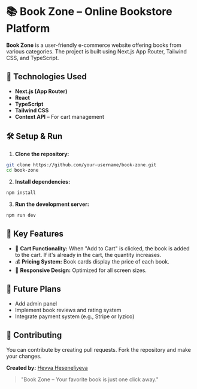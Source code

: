# 📚 Book Zone – Online Bookstore Platform

**Book Zone** is a user-friendly e-commerce website offering books from various categories. The project is built using Next.js App Router, Tailwind CSS, and TypeScript.

## 🚀 Technologies Used

* **Next.js (App Router)**
* **React**
* **TypeScript**
* **Tailwind CSS**
* **Context API** – For cart management


## 🛠️ Setup & Run

1. **Clone the repository:**

```bash
git clone https://github.com/your-username/book-zone.git
cd book-zone
```

2. **Install dependencies:**

```bash
npm install
```

3. **Run the development server:**

```bash
npm run dev
```

## 📌 Key Features

* 🛒 **Cart Functionality:** When "Add to Cart" is clicked, the book is added to the cart. If it's already in the cart, the quantity increases.
* 💰 **Pricing System:** Book cards display the price of each book.
* 📱 **Responsive Design:** Optimized for all screen sizes.


## 🧠 Future Plans

* Add admin panel
* Implement book reviews and rating system
* Integrate payment system (e.g., Stripe or Iyzico)

## 🤝 Contributing

You can contribute by creating pull requests. Fork the repository and make your changes.


**Created by:** [Hevva Heseneliyeva](https://github.com/your-hvvahsnli)

> "Book Zone – Your favorite book is just one click away."
